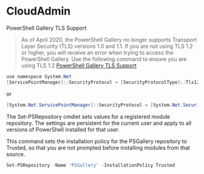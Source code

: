 # CloudAdmin

PowerShell Gallery TLS Support
> As of April 2020, the PowerShell Gallery no longer supports Transport Layer Security (TLS) versions 1.0 and 1.1. If you are not using TLS 1.2 or higher, you will receive an error when trying to access the PowerShell Gallery. Use the following command to ensure you are using TLS 1.2
[PowerShell Gallery TLS Support](https://devblogs.microsoft.com/powershell/powershell-gallery-tls-support/)

```powershell
use namespace System.Net
[ServicePointManager]::SecurityProtocol = [SecurityProtocolType]::Tls12
```

or

```powershell
[System.Net.ServicePointManager]::SecurityProtocol = [System.Net.SecurityProtocolType]::Tls12
```

The Set-PSRepository cmdlet sets values for a registered module repository. The settings are persistent for the current user and apply to all versions of PowerShell installed for that user.

This command sets the installation policy for the PSGallery repository to Trusted, so that you are not prompted before installing modules from that source.

```powershell
Set-PSRepository -Name 'PSGallery' -InstallationPolicy Trusted
```